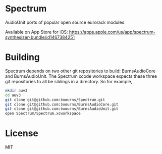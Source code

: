 # Spectrum
AudioUnit ports of popular open source eurorack modules

Available on App Store for iOS: https://apps.apple.com/us/app/spectrum-synthesizer-bundle/id1467384251

# Building

Spectrum depends on two other git repositories to build: BurnsAudioCore and BurnsAudioUnit.  The Spectrum xcode workspace expects these three git repositories to all be siblings in a directory.  So for example,

```Bash
mkdir auv3
cd auv3
git clone git@github.com:boourns/Spectrum.git
git clone git@github.com:boourns/BurnsAudioCore.git
git clone git@github.com:boourns/BurnsAudioUnit.git
open Spectrum/Spectrum.xcworkspace
```

# License
MIT

